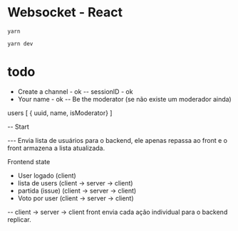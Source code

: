 # Websocket - React

```
yarn
```
```
yarn dev
```



# todo

- Create a channel - ok
-- sessionID - ok
- Your name - ok
-- Be the moderator (se não existe um moderador ainda)

users [
  { uuid, name, isModerator}
]

-- Start

--- Envia lista de usuários para o backend, ele apenas repassa ao front e o front armazena a lista atualizada.

Frontend state

<UserCreate />
<UserActive />
<Poll />
<Votes />
<UserList />

- User logado (client)
- lista de users (client -> server -> client)
- partida (issue) (client -> server -> client)
- Voto por user (client -> server -> client)

-- client -> server -> client
    front envia cada ação individual para o backend replicar.


